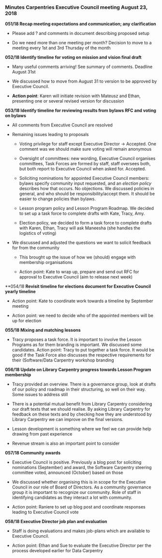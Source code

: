 ### Minutes Carpentries Executive Council meeting August 23, 2018

**051/18 Recap meeting expectations and communication; any clarification**

* Please add ? and comments in document describing proposed setup

* Do we need more than one meeting per month? Decision to move to a meeting every 1st and 3rd Thursday of the month

**052/18 Identify timeline for voting on mission and vision final draft**

* Many useful comments arriving! See summary of comments. Deadline August 31st

* We discussed how to move from August 31 to version to be approved by Executive Council.

* **Action point**: Karen will initiate revision with Mateusz and Ethan, presenting one or several revised version for discussion

**053/18 Identify timeline for reviewing results from ****bylaws RFC**** and voting on bylaws**

* All comments from Executive Council are resolved

* Remaining issues leading to proposals

    * Voting privilege for staff except Executive Director → Accepted. One comment was we should make sure voting will remain anonymous

    * Oversight of committees: new wording, Executive Council organises committees, Task Forces are formed by staff, staff oversees both, but both report to Executive Council when asked for. Accepted.

    * Soliciting nominations for appointed Executive Council members: bylaws specify community input requested, and an *election policy* describes how that occurs. No objections. We discussed policies in general, and who should be responsibility/accept them. It should be easier to change policies than bylaws.

    * Lesson program policy and Lesson Program Roadmap. We decided to set up a task force to complete drafts with Kate, Tracy, Amy.

    * Election policy, we decided to form a task force to complete drafts with Karen, Ethan, Tracy will ask Maneesha (she handles the logistics of voting)

* We discussed and adjusted the questions we want to solicit feedback for from the community

    * This brought up the issue of how we (should) engage with membership organisations

    * Action point: Kate to wrap up, prepare and send out RFC for approval to Executive Council (aim to release next week)

**054/18 **Revisit timeline for elections document for Executive Council yearly timeline**

* Action point: Kate to coordinate work towards a timeline by September meeting

* Action point: we need to decide who of the appointed members will be up for election

**055/18 Mixing and matching lessons**

* Tracy proposes a task force. It is important to involve the Lesson Programs as for them branding is important. We discussed some candidates. Action point: Tracy to put together a task force. It would be good if the Task Force also discusses the respective requirements for their (Software/Data Carpentry workshop branding

**056/18 Update on Library Carpentry progress towards Lesson Program membership**

* Tracy provided an overview. There is a governance group, look at drafts of our policy and roadmap in their structuring, so well on their way. Some issues to address still

* There is a potential mutual benefit from Library Carpentry considering our draft texts that we should realise. By asking Library Carpentry for feedback on these texts and by checking how they are understood by Library Carpentry we can improve on the final versions.

* Lesson development is something where we feel we can provide help drawing from past experience

* Revenue stream is also an important point to consider

**057/18 Community awards**

* Executive Council is positive. Previously a blog post for soliciting nominations (September) and award, the Software Carpentry steering committee voted, announced (October) based on those

* We discussed whether organising this is in scope for the Executive Council in our role of Board of Directors. As a community governance group it is important to recognize our community. Role of staff in identifying candidates as they interact a lot with community.

* Action point: Raniere to set up blog post and coordinate responses leading to Executive Council vote

**058/18 Executive Director job plan and evaluation**

* Staff is doing evaluations and makes job-plans which are available to Executive Council.

* Action point: Ethan and Sue to evaluate the Executive Director per the process developed earlier for Data Carpentry
